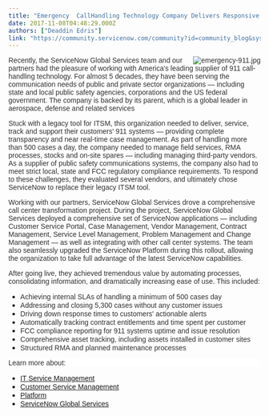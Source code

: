 ```yaml
---
title: "Emergency  CallHandling Technology Company Delivers Responsive Customer Support to over  cases per day"
date: 2017-11-08T04:48:29.000Z
authors: ["Deaddin Edris"]
link: "https://community.servicenow.com/community?id=community_blog&sys_id=9adce665dbd0dbc01dcaf3231f9619f6"
---
```

<p><span style="color: #303030;"><span style="font-family: Helvetica;"><img   alt="emergency-911.jpg" class="image-1 jive-image" src="18fb7c02db509f048c8ef4621f9619ff.iix" style="height: auto; float: right;"/>Recently, the ServiceNow Global Services team and our partners had the pleasure of working with America's leading supplier of 911 call-handling technology. </span><span style="font-family: Helvetica;">For almost 5 decades, they have been serving the communication needs of public and private sector organizations — including state and local public safety agencies, corporations and the US federal government. The company is backed by its parent, which is a global leader in aerospace, defense and related services</span></span></p><p></p><p><span style="color: #303030;"><span style="font-family: Helvetica;">Stuck with a legacy tool for ITSM, this organization needed to deliver, service, track and support their customers' 911 systems — providing complete transparency and near real-time case management. As part of handling more than 500 cases a day, the company needed to manage field services, RMA processes, stocks and on-site spares — including managing third-party vendors. As a supplier of public safety communications systems, the company also had to meet strict local, state and FCC regulatory compliance requirements. </span><span style="font-family: Helvetica;">To respond to these challenges, they evaluated several vendors, and ultimately chose ServiceNow to replace their legacy ITSM tool.</span></span></p><p></p><p><span style="color: #303030;"><span style="font-family: Helvetica;">Working with our partners, ServiceNow Global Services drove a comprehensive call center transformation project. During the project, ServiceNow Global Services deployed a comprehensive set of ServiceNow applications — including Customer Service Portal, Case Management, Vendor Management, Contract Management, Service Level Management, Problem Management and Change Management — as well as integrating with other call center systems. </span><span style="font-family: Helvetica;">The team also seamlessly upgraded the ServiceNow Platform during this rollout, allowing the organization to take full advantage of the latest ServiceNow capabilities.</span></span></p><p></p><p><span style="font-family: Helvetica; color: #303030;">After going live, they achieved tremendous value by automating processes, consolidating information, and dramatically increasing ease of use. This included:</span></p><ul><li><span style="font-family: Helvetica; color: #303030;">Achieving internal SLAs of handling a minimum of 500 cases day</span></li><li><span style="font-family: Helvetica; color: #303030;">Addressing and closing 5,300 cases without any customer issues</span></li><li><span style="font-family: Helvetica; color: #303030;">Driving down response times to customers' actionable alerts</span></li><li><span style="font-family: Helvetica; color: #303030;">Automatically tracking contract entitlements and time spent per customer</span></li><li><span style="font-family: Helvetica; color: #303030;">FCC compliance reporting for 911 systems uptime and issue resolution</span></li><li><span style="font-family: Helvetica; color: #303030;">Comprehensive asset tracking, including assets installed in customer sites</span></li><li><span style="font-family: Helvetica; color: #303030;">Structured RMA and planned maintenance processes</span></li></ul><p style="margin-top: auto; margin-bottom: auto; background: white;"></p><p style="margin-top: auto; margin-bottom: auto; background: white;"><span style="font-family: Helvetica; color: #303030;">Learn more about:</span></p><ul style="list-style-type: disc;"><li><span style="font-family: Helvetica;"><a title="ww.servicenow.com/solutions/improve-it-service-delivery.html" href="https://www.servicenow.com/solutions/improve-it-service-delivery.html">IT Service Management</a></span></li><li><a href="https://www.servicenow.com/products/customer-service-management.html"><span style="font-family: Helvetica;">Customer Service Management</span></a></li><li><a href="https://www.servicenow.com/now-platform.html"><span style="font-family: Helvetica;">Platform</span></a></li><li><span style="font-family: Helvetica;"><a title="ww.servicenow.com/services/overview.html" href="https://www.servicenow.com/services/overview.html">ServiceNow Global Services</a></span></li></ul>